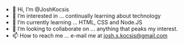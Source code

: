 - 👋 Hi, I’m @JoshKocsis
- 👀 I’m interested in ... continually learning about technology
- 🌱 I’m currently learning ... HTML, CSS and Node.JS
- 💞️ I’m looking to collaborate on ... anything that peaks my interest.
- 📫 How to reach me ... e-mail me at josh.s.kocsis@gmail.com

<!---
JoshKocsis/JoshKocsis is a ✨ special ✨ repository because its `README.md` (this file) appears on your GitHub profile.
You can click the Preview link to take a look at your changes.
--->
